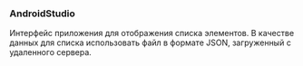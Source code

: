 ### AndroidStudio 

Интерфейс приложения для отображения списка элементов. В качестве данных для списка использовать файл в формате JSON, загруженный с удаленного сервера. 
